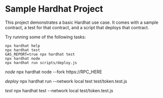 # Sample Hardhat Project

This project demonstrates a basic Hardhat use case. It comes with a sample contract, a test for that contract, and a script that deploys that contract.

Try running some of the following tasks:

```shell
npx hardhat help
npx hardhat test
GAS_REPORT=true npx hardhat test
npx hardhat node
npx hardhat run scripts/deploy.js
```


*node*
npx hardhat node --fork https://RPC_HERE

*deploy*
npx hardhat run --network local test test/token.test.js

*test*
npx hardhat test --network local test/token.test.js 